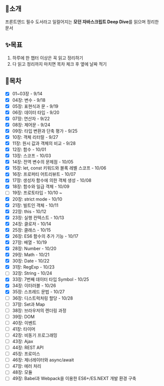 ## 📖소개
프론트엔드 필수 도서라고 일컬어지는 **모던 자바스크립트 Deep Dive**를 읽으며 정리한 문서

## ✨목표
1. 하루에 한 챕터 이상은 꼭 읽고 정리하기
2. 다 읽고 정리까지 마치면 목차 체크 후 옆에 날짜 적기

## 🔖목차
- [x] 01~03장 - 9/14 
- [x] 04장: 변수 - 9/18 
- [x] 05장: 표현식과 문 - 9/19 
- [x] 06장: 데이터 타입 - 9/20 
- [x] 07장: 연산자 - 9/22 
- [x] 08장: 제어문 - 9/24 
- [x] 09장: 타입 변환과 단축 평가 - 9/25 
- [x] 10장: 객체 리터럴 - 9/27 
- [x] 11장: 원시 값과 객체의 비교 - 9/28
- [x] 12장: 함수 - 10/01
- [x] 13장: 스코프 - 10/03
- [x] 14장: 전역 변수의 문제점 - 10/05
- [x] 15장: let, const 키워드와 블록 레벨 스코프 - 10/06
- [x] 16장: 프로퍼티 어트리뷰트 - 10/07
- [x] 17장: 생성자 함수에 의한 객체 생성 - 10/08
- [x] 18장: 함수와 일급 객체 - 10/09
- [ ] 19장: 프로토타입 - 10/10 ~
- [x] 20장: strict mode - 10/10
- [x] 21장: 빌트인 객체 - 10/11
- [x] 22장: this - 10/12
- [x] 23장: 실행 컨텍스트 - 10/13
- [x] 24장: 클로저 - 10/14
- [x] 25장: 클래스 - 10/15 
- [x] 26장: ES6 함수의 추가 기능 - 10/17
- [x] 27장: 배열 - 10/19
- [x] 28장: Number - 10/20
- [x] 29장: Math - 10/21
- [x] 30장: Date - 10/22
- [x] 31장: RegExp - 10/23
- [ ] 32장: String - 10/24
- [x] 33장: 7번째 데이터 타입 Symbol - 10/25
- [x] 34장: 이터러블 - 10/26
- [x] 35장: 스프레드 문법 - 10/27
- [ ] 36장: 디스트럭처링 할당 - 10/28
- [ ] 37장: Set과 Map
- [ ] 38장: 브라우저의 렌더링 과정
- [ ] 39장: DOM
- [ ] 40장: 이벤트
- [ ] 41장: 타이머
- [ ] 42장: 비동기 프로그래밍
- [ ] 43장: Ajax
- [ ] 44장: REST API
- [ ] 45장: 프로미스
- [ ] 46장: 제너레이터와 async/await
- [ ] 47장: 에러 처리
- [ ] 48장: 모듈
- [ ] 49장: Babel과 Webpack을 이용한 ES6+/ES.NEXT 개발 환경 구축
